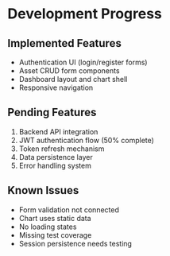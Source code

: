 # Development Progress

## Implemented Features
- Authentication UI (login/register forms)
- Asset CRUD form components
- Dashboard layout and chart shell
- Responsive navigation

## Pending Features
1. Backend API integration
2. JWT authentication flow (50% complete)
3. Token refresh mechanism
4. Data persistence layer
5. Error handling system

## Known Issues
- Form validation not connected
- Chart uses static data
- No loading states
- Missing test coverage
- Session persistence needs testing
